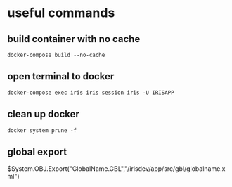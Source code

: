 # useful commands
## build container with no cache
```
docker-compose build --no-cache
```
## open terminal to docker
```
docker-compose exec iris iris session iris -U IRISAPP
```
## clean up docker 
```
docker system prune -f
```

## global export
 $System.OBJ.Export("GlobalName.GBL","/irisdev/app/src/gbl/globalname.xml")
```



